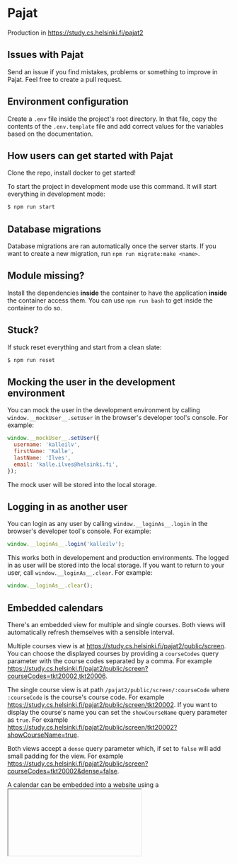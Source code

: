 # Pajat

Production in https://study.cs.helsinki.fi/pajat2

## Issues with Pajat

Send an issue if you find mistakes, problems or something to improve in Pajat.
Feel free to create a pull request.

## Environment configuration

Create a `.env` file inside the project's root directory. In that file, copy the contents of the `.env.template` file and add correct values for the variables based on the documentation.

## How users can get started with Pajat

Clone the repo, install docker to get started!

To start the project in development mode use this command. It will start everything in development mode:

```bash
$ npm run start
```

## Database migrations

Database migrations are ran automatically once the server starts. If you want to create a new migration, run `npm run migrate:make <name>`.

## Module missing?

Install the dependencies **inside** the container to have the application **inside** the container access them. You can use `npm run bash` to get inside the container to do so.

## Stuck?

If stuck reset everything and start from a clean slate:

```bash
$ npm run reset
```

## Mocking the user in the development environment

You can mock the user in the development environment by calling `window.__mockUser__.setUser` in the browser's developer tool's console. For example:

```javascript
window.__mockUser__.setUser({
  username: 'kalleilv',
  firstName: 'Kalle',
  lastName: 'Ilves',
  email: 'kalle.ilves@helsinki.fi',
});
```

The mock user will be stored into the local storage.

## Logging in as another user

You can login as any user by calling `window.__loginAs__.login` in the browser's developer tool's console. For example:

```javascript
window.__loginAs__.login('kalleilv');
```

This works both in developement and production environments. The logged in as user will be stored into the local storage. If you want to return to your user, call `window.__loginAs__.clear`. For example:

```javascript
window.__loginAs__.clear();
```

## Embedded calendars

There's an embedded view for multiple and single courses. Both views will automatically refresh themselves with a sensible interval.

Multiple courses view is at https://study.cs.helsinki.fi/pajat2/public/screen. You can choose the displayed courses by providing a `courseCodes` query parameter with the course codes separated by a comma. For example https://study.cs.helsinki.fi/pajat2/public/screen?courseCodes=tkt20002,tkt20006.

The single course view is at path `/pajat2/public/screen/:courseCode` where `:courseCode` is the course's course code. For example https://study.cs.helsinki.fi/pajat2/public/screen/tkt20002. If you want to display the course's name you can set the `showCourseName` query parameter as `true`. For example https://study.cs.helsinki.fi/pajat2/public/screen/tkt20002?showCourseName=true.

Both views accept a `dense` query parameter which, if set to `false` will add small padding for the view. For example https://study.cs.helsinki.fi/pajat2/public/screen?courseCodes=tkt20002&dense=false.

A calendar can be embedded into a website using a [<iframe>](https://developer.mozilla.org/en-US/docs/Web/HTML/Element/iframe) tag. For example:

```html
<iframe
  src="https://study.cs.helsinki.fi/pajat2/public/screen/tkt20002"
  style="border: 0px; width: 100%; height: 600px;"
></iframe>
```

## Documentation

TODO

## Maintainers and Contribution

Toska of course.

University of Helsinki.
